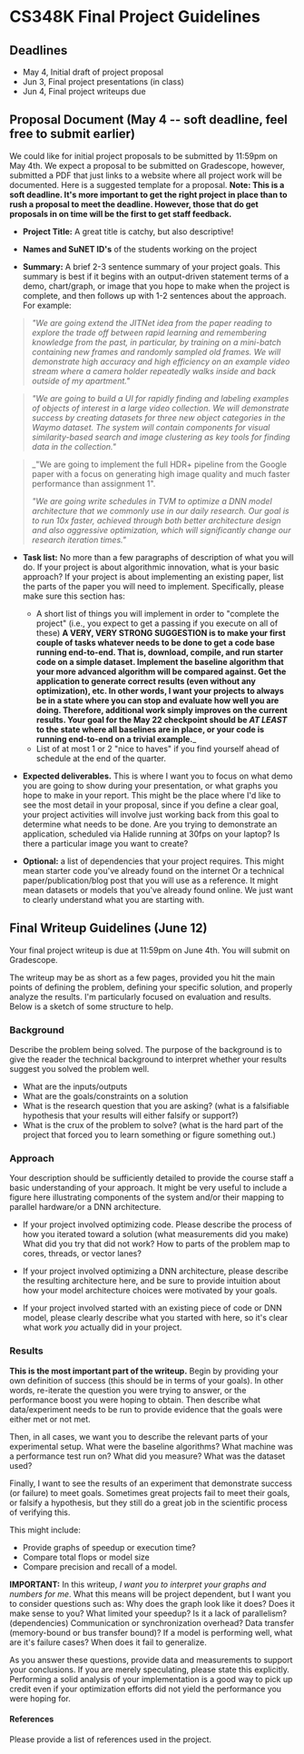 # CS348K Final Project Guidelines

## Deadlines

  * May 4, Initial draft of project proposal
  * Jun 3, Final project presentations (in class)
  * Jun 4, Final project writeups due

## Proposal Document (May 4 -- soft deadline, feel free to submit earlier)

We could like for initial project proposals to be submitted by 11:59pm on May 4th.  We expect a proposal to be submitted on Gradescope, however, submitted a PDF that just links to a website where all project work will be documented.  Here is a suggested template for a proposal.  __Note: This is a soft deadline.  It's more important to get the right project in place than to rush a proposal to meet the deadline.  However, those that do get proposals in on time will be the first to get staff feedback.__

* __Project Title:__  A great title is catchy, but also descriptive!

* __Names and SuNET ID's__ of the students working on the project

* __Summary:__ A brief 2-3 sentence summary of your project goals.  This summary is best if it begins with an output-driven statement terms of a demo, chart/graph, or image that you hope to make when the project is complete, and then follows up with 1-2 sentences about the approach.  For example:

> _"We are going extend the JITNet idea from the paper reading to explore the trade off between rapid learning and remembering knowledge from the past, in particular, by training on a mini-batch containing new frames and randomly sampled old frames. We will demonstrate high accuracy and high efficiency on an example video stream where a camera holder repeatedly walks inside and back outside of my apartment."_

> _"We are going to build a UI for rapidly finding and labeling examples of objects of interest in a large video collection.  We will demonstrate success by creating datasets for three new object categories in the Waymo dataset.  The system will contain components for visual similarity-based search and image clustering as key tools for finding data in the collection."_

> _"We are going to implement the full HDR+ pipeline from the Google paper with a focus on generating high image quality and much faster performance than assignment 1".
> 
> _"We are going write schedules in TVM to optimize a DNN model architecture that we commonly use in our daily research.  Our goal is to run 10x faster, achieved through both better architecture design and also aggressive optimization, which will significantly change our research iteration times."_ 


* __Task list:__ No more than a few paragraphs of description of what you will do.  If your project is about algorithmic innovation, what is your basic approach?  If your project is about implementing an existing paper, list the parts of the paper you will need to implement.  Specifically, please make sure this section has:
  * A short list of things you will implement in order to "complete the project" (i.e., you expect to get a passing if you execute on all of these)  __A VERY, VERY STRONG SUGGESTION is to make your first couple of tasks whatever needs to be done to get a code base running end-to-end.  That is, download, compile, and run starter code on a simple dataset.  Implement the baseline algorithm that your more advanced algorithm will be compared against.  Get the application to generate correct results (even without any optimization), etc. In other words, I want your projects to always be in a state where you can stop and evaluate how well you are doing. Therefore, additional work simply improves on the current results.  Your goal for the May 22 checkpoint should be *AT LEAST* to the state where all baselines are in place, or your code is running end-to-end on a trivial example.___
  * List of at most 1 or 2 "nice to haves" if you find yourself ahead of schedule at the end of the quarter.

* __Expected deliverables.__ This is where I want you to focus on what demo you are going to show during your presentation, or what graphs you hope to make in your report.  This might be the place where I'd like to see the most detail in your proposal, since if you define a clear goal, your project activities will involve just working back from this goal to determine what needs to be done.  Are you trying to demonstrate an application, scheduled via Halide running at 30fps on your laptop?  Is there a particular image you want to create?  

* __Optional:__ a list of dependencies that your project requires.  This might mean starter code you've already found on the internet Or a technical paper/publication/blog post that you will use as a reference.  It might mean datasets or models that you've already found online.  We just want to clearly understand what you are starting with.  

## Final Writeup Guidelines (June 12)
 
Your final project writeup is due at 11:59pm on June 4th.  You will submit on Gradescope.

The writeup may be as short as a few pages, provided you hit the main points of defining the problem, defining your specific solution, and properly analyze the results.  I'm particularly focused on evaluation and results. Below is a sketch of some structure to help.
 
### Background
 
Describe the problem being solved.  The purpose of the background is to give the reader the technical background to interpret whether your results suggest you solved the problem well.
 
* What are the inputs/outputs
* What are the goals/constraints on a solution
* What is the research question that you are asking? (what is a falsifiable hypothesis that your results will either falsify or support?)
* What is the crux of the problem to solve? (what is the hard part of the project that forced you to learn something or figure something out.)
 
### Approach
 
Your description should be sufficiently detailed to provide the course staff a basic understanding of your approach. It might be very useful to include a figure here illustrating components of the system and/or their mapping to parallel hardware/or a DNN architecture.
 
* If your project involved optimizing code. Please describe the process of how you iterated toward a solution (what measurements did you make) What did you try that did not work? How to parts of the problem map to cores, threads, or vector lanes?
 
* If your project involved optimizing a DNN architecture, please describe the resulting architecture here, and be sure to provide intuition about how your model architecture choices were motivated by your goals.
 
* If your project involved started with an existing piece of code or DNN model, please clearly describe what you started with here, so it's clear what work *you* actually did in your project.
 
### Results

__This is the most important part of the writeup.__  Begin by providing your own definition of success (this should be in terms of your goals).  In other words, re-iterate the question you were trying to answer, or the performance boost you were hoping to obtain.  Then describe what data/experiment needs to be run to provide evidence that the goals were either met or not met.
 
Then, in all cases, we want you to describe the relevant parts of your experimental setup.  What were the baseline algorithms? What machine was a performance test run on?  What did you measure?  What was the dataset used?
  
Finally, I want to see the results of an experiment that demonstrate success (or failure) to meet goals.  Sometimes great projects fail to meet their goals, or falsify a hypothesis, but they still do a great job in the scientific process of verifying this.
 
This might include:
* Provide graphs of speedup or execution time?
* Compare total flops or model size
* Compare precision and recall of a model.    
 
__IMPORTANT:__ In this writeup, _I want you to interpret your graphs and numbers for me_.  What this means will be project dependent, but I want you to consider questions such as: Why does the graph look like it does? Does it make sense to you?  What limited your speedup? Is it a lack of parallelism? (dependencies) Communication or synchronization overhead? Data transfer (memory-bound or bus transfer bound)?  If a model is performing well, what are it's failure cases? When does it fail to generalize.
 
As you answer these questions, provide data and measurements to support your conclusions. If you are merely speculating, please state this explicitly. Performing a solid analysis of your implementation is a good way to pick up credit even if your optimization efforts did not yield the performance you were hoping for.
 
#### References 
 
Please provide a list of references used in the project.

